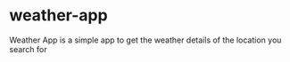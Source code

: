 # weather-app
Weather App is a simple app to get the weather details of the location you search for
